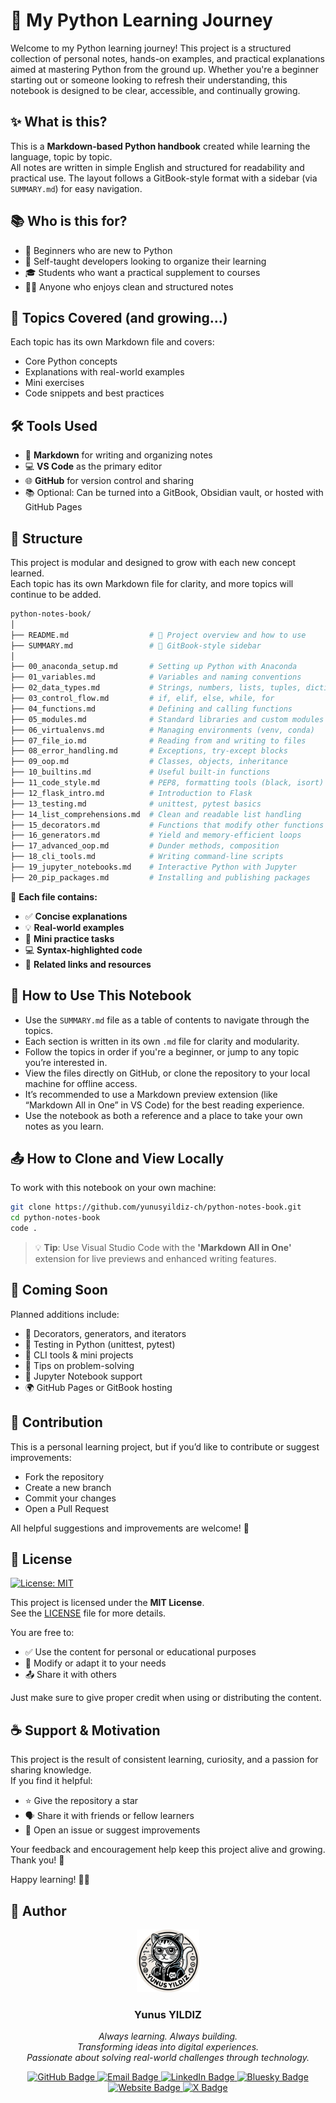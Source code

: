 # 🐍 My Python Learning Journey

Welcome to my Python learning journey! This project is a structured collection of personal notes, hands-on examples, and practical explanations aimed at mastering Python from the ground up. Whether you're a beginner starting out or someone looking to refresh their understanding, this notebook is designed to be clear, accessible, and continually growing.



## ✨ What is this?

This is a **Markdown-based Python handbook** created while learning the language, topic by topic.  
All notes are written in simple English and structured for readability and practical use. The layout follows a GitBook-style format with a sidebar (via `SUMMARY.md`) for easy navigation.



## 📚 Who is this for?

- 📘 Beginners who are new to Python
- 🧠 Self-taught developers looking to organize their learning
- 🎓 Students who want a practical supplement to courses
- 👨‍💻 Anyone who enjoys clean and structured notes



## 🧭 Topics Covered (and growing...)

Each topic has its own Markdown file and covers:

- Core Python concepts
- Explanations with real-world examples
- Mini exercises
- Code snippets and best practices



## 🛠️ Tools Used

- 📝 **Markdown** for writing and organizing notes
- 💻 **VS Code** as the primary editor
- 🌐 **GitHub** for version control and sharing
- 📚 Optional: Can be turned into a GitBook, Obsidian vault, or hosted with GitHub Pages



## 📌 Structure

This project is modular and designed to grow with each new concept learned.  
Each topic has its own Markdown file for clarity, and more topics will continue to be added.

```bash
python-notes-book/
│
├── README.md                  # 📘 Project overview and how to use
├── SUMMARY.md                 # 🧭 GitBook-style sidebar
│
├── 00_anaconda_setup.md       # Setting up Python with Anaconda
├── 01_variables.md            # Variables and naming conventions
├── 02_data_types.md           # Strings, numbers, lists, tuples, dictionaries
├── 03_control_flow.md         # if, elif, else, while, for
├── 04_functions.md            # Defining and calling functions
├── 05_modules.md              # Standard libraries and custom modules
├── 06_virtualenvs.md          # Managing environments (venv, conda)
├── 07_file_io.md              # Reading from and writing to files
├── 08_error_handling.md       # Exceptions, try-except blocks
├── 09_oop.md                  # Classes, objects, inheritance
├── 10_builtins.md             # Useful built-in functions
├── 11_code_style.md           # PEP8, formatting tools (black, isort)
├── 12_flask_intro.md          # Introduction to Flask
├── 13_testing.md              # unittest, pytest basics
├── 14_list_comprehensions.md  # Clean and readable list handling
├── 15_decorators.md           # Functions that modify other functions
├── 16_generators.md           # Yield and memory-efficient loops
├── 17_advanced_oop.md         # Dunder methods, composition
├── 18_cli_tools.md            # Writing command-line scripts
├── 19_jupyter_notebooks.md    # Interactive Python with Jupyter
├── 20_pip_packages.md         # Installing and publishing packages
```

📂 **Each file contains:**

- ✅ **Concise explanations**  
- 💡 **Real-world examples**  
- 🧪 **Mini practice tasks**  
- 💻 **Syntax-highlighted code**  
- 📎 **Related links and resources** 



## 📖 How to Use This Notebook

- Use the `SUMMARY.md` file as a table of contents to navigate through the topics.
- Each section is written in its own `.md` file for clarity and modularity.
- Follow the topics in order if you're a beginner, or jump to any topic you’re interested in.
- View the files directly on GitHub, or clone the repository to your local machine for offline access.
- It’s recommended to use a Markdown preview extension (like “Markdown All in One” in VS Code) for the best reading experience.
- Use the notebook as both a reference and a place to take your own notes as you learn.



## 📤 How to Clone and View Locally

To work with this notebook on your own machine:

```bash
git clone https://github.com/yunusyildiz-ch/python-notes-book.git
cd python-notes-book
code .
```

>💡 **Tip**: Use Visual Studio Code with the **'Markdown All in One'** extension for live previews and enhanced writing features.



## 🔭 Coming Soon

Planned additions include:
- 🧩 Decorators, generators, and iterators
- 🧪 Testing in Python (unittest, pytest)
- 🧰 CLI tools & mini projects
- 🧠 Tips on problem-solving
- 📘 Jupyter Notebook support
- 🌍 GitHub Pages or GitBook hosting



## 🤝 Contribution

This is a personal learning project, but if you’d like to contribute or suggest improvements:
- Fork the repository
- Create a new branch
- Commit your changes
- Open a Pull Request

All helpful suggestions and improvements are welcome! 🙌


## 📖 License

[![License: MIT](https://img.shields.io/badge/License-MIT-blue.svg)](https://opensource.org/licenses/MIT)

This project is licensed under the **MIT License**.  
See the [LICENSE](./LICENSE) file for more details.

You are free to:

- ✅ Use the content for personal or educational purposes  
- 🔄 Modify or adapt it to your needs  
- 📤 Share it with others  

Just make sure to give proper credit when using or distributing the content.  


## ☕ Support & Motivation

This project is the result of consistent learning, curiosity, and a passion for sharing knowledge.  
If you find it helpful:

- ⭐ Give the repository a star
- 🗣 Share it with friends or fellow learners
- 💬 Open an issue or suggest improvements

Your feedback and encouragement help keep this project alive and growing. Thank you! 🙏

Happy learning! 🐍🚀  

## 👤 Author

<div align="center">
  <img src="https://github.com/yunusyildiz-ch/hirebook/blob/main/assets/github-yunus.png" width="100" height="100" alt="Yunus YILDIZ" />
</div>
<h3 align="center">Yunus YILDIZ</h3>
<p align="center">
    <i>Always learning. Always building.<br/>
    Transforming ideas into digital experiences.<br/>
    Passionate about solving real-world challenges through technology.</i>
</p>
<p align="center">
  <a href="https://github.com/yunusyildiz-ch">
    <img src="https://img.shields.io/badge/GitHub-100000?style=flat&logo=github&logoColor=white" alt="GitHub Badge"/>
  </a>
  <a href="mailto:yunusyildiz@swissmail.com">
    <img src="https://img.shields.io/badge/Email-D14836?style=flat&logo=gmail&logoColor=white" alt="Email Badge"/>
  </a>
  <a href="https://www.linkedin.com/in/yunusyildiz-ch">
    <img src="https://img.shields.io/badge/LinkedIn-0A66C2?style=flat&logo=linkedin&logoColor=white" alt="LinkedIn Badge"/>
  </a>
  <a href="https://bsky.app/profile/yunusyildiz.ch">
    <img src="https://img.shields.io/badge/Bluesky-0085FF?style=flat&logo=bluesky&logoColor=white" alt="Bluesky Badge"/>
  </a>
  <a href="https://yunusyildiz.ch">
    <img src="https://img.shields.io/badge/Website-000000?style=flat&logo=google-chrome&logoColor=white" alt="Website Badge"/>
  </a>
  <a href="https://x.com/yunusyildiz_ch">
    <img src="https://img.shields.io/badge/X%20|%20Follow-1DA1F2?style=flat&logo=twitter&logoColor=white" alt="X Badge"/>
  </a>
</p>
